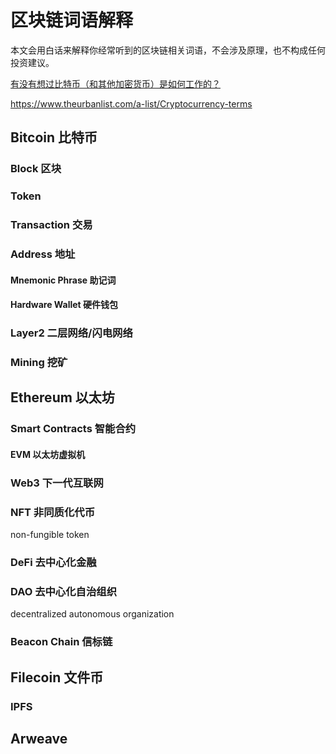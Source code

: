 # 区块链词语解释

本文会用白话来解释你经常听到的区块链相关词语，不会涉及原理，也不构成任何投资建议。

[有没有想过比特币（和其他加密货币）是如何工作的？](https://www.youtube.com/watch?v=bBC-nXj3Ng4)

https://www.theurbanlist.com/a-list/Cryptocurrency-terms

## Bitcoin 比特币

### Block 区块

### Token

### Transaction 交易

### Address 地址

#### Mnemonic Phrase 助记词

#### Hardware Wallet 硬件钱包

### Layer2 二层网络/闪电网络

### Mining 挖矿

## Ethereum 以太坊

### Smart Contracts 智能合约

#### EVM 以太坊虚拟机

### Web3 下一代互联网

### NFT 非同质化代币

non-fungible token

### DeFi 去中心化金融

### DAO 去中心化自治组织

decentralized autonomous organization

### Beacon Chain 信标链

## Filecoin 文件币

### IPFS

## Arweave

###
